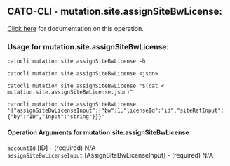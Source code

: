 
## CATO-CLI - mutation.site.assignSiteBwLicense:
[Click here](https://api.catonetworks.com/documentation/#mutation-mutation.site.assignSiteBwLicense) for documentation on this operation.

### Usage for mutation.site.assignSiteBwLicense:

`catocli mutation site assignSiteBwLicense -h`

`catocli mutation site assignSiteBwLicense <json>`

`catocli mutation site assignSiteBwLicense "$(cat < mutation.site.assignSiteBwLicense.json)"`

`catocli mutation site assignSiteBwLicense '{"assignSiteBwLicenseInput":{"bw":1,"licenseId":"id","siteRefInput":{"by":"ID","input":"string"}}}'`


#### Operation Arguments for mutation.site.assignSiteBwLicense ####

`accountId` [ID] - (required) N/A    
`assignSiteBwLicenseInput` [AssignSiteBwLicenseInput] - (required) N/A    
